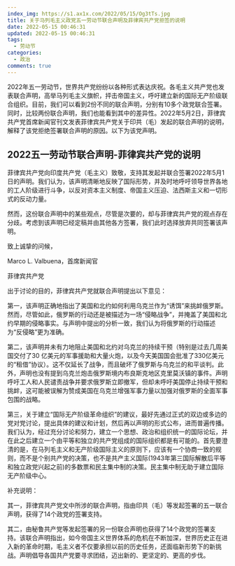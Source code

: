 ```yaml
---
index_img: https://s1.ax1x.com/2022/05/15/Og3tTs.jpg
title: 关于马列毛主义政党五一劳动节联合声明及菲律宾共产党拒签的说明
date: 2022-05-15 00:46:31
updated: 2022-05-15 00:46:31
tags:
  - 劳动节
categories:
  - 政治
comments: true
---
```

2022年五一劳动节，世界共产党纷纷以各种形式表达庆祝。各毛主义共产党也发表联合声明，高举马列毛主义旗帜，抨击帝国主义，呼吁建立新的国际无产阶级联合组织。目前，我们可以看到2份不同的联合声明，分别有10多个政党联合签署。同时，比较两份联合声明，我们也能看到其中的差异性。2022年5月2日，菲律宾共产党首席新闻官刊文发表菲律宾共产党关于印共（毛）发起的联合声明的说明，解释了该党拒绝签署联合声明的原因。以下为该党声明。

## 2022五一劳动节联合声明-菲律宾共产党的说明

菲律宾共产党向印度共产党（毛主义）致敬，支持其发起并联合签署2022年5月1日的声明。我们认为，该声明清晰地反映了国际形势，并及时地呼吁领导世界各地的工人阶级进行斗争，以反对资本主义制度、帝国主义压迫、法西斯主义和一切形式的反动力量。

然而，这份联合声明中的某些观点，尽管是次要的，却与菲律宾共产党的观点存在分歧。考虑到该声明已经定稿并由其他各方签署，我们此时选择放弃共同签署该声明。

致上诚挚的问候，

Marco L. Valbuena，首席新闻官

菲律宾共产党

出于讨论的目的，菲律宾共产党就联合声明提出以下意见：

第一，该声明正确地指出了美国和北约如何利用乌克兰作为“诱饵”来挑衅俄罗斯。然而，尽管如此，俄罗斯的行动还是被描述为一场“侵略战争”，并掩盖了美国和北约早期的侵略事实。与声明中提出的分析一致，我们认为将俄罗斯的行动描述为“反侵略”更为准确。

第二，该声明并未有力地阻止美国和北约对乌克兰的持续干预（特别是过去几周美国交付了30 亿美元的军事援助和大量火炮，以及今天美国国会批准了330亿美元的“租借”协议）。这不仅延长了战争，而且破坏了俄罗斯与乌克兰的和平谈判。此外，声明也没有提到乌克兰炮击俄罗斯境内布良斯克地区克里莫沃镇的事件。声明呼吁工人和人民谴责战争并要求俄罗斯立即撤军，但却未呼吁美国停止持续干预和挑衅，这可能被误解为赞成美国在乌克兰增强军事力量以加强对俄罗斯的全面军事包围的战略。

第三，关于建立“国际无产阶级革命组织”的建议，最好先通过正式的双边或多边的党对党讨论，提出具体的建议和计划，然后再以声明的形式公布，进而普遍传播。我们认为，经过充分讨论和努力，建立一个思想、政治和组织统一的国际论坛，并在此之后建立一个由平等和独立的共产党组成的国际组织都是有可能的。首先要澄清的是，在马列毛主义和无产阶级国际主义的原则下，应该有一个协商一致的规则，而不是个别共产党的决策，也不是共产主义国际(1943年第三国际解散后平等和独立政党兴起之前)的多数票和民主集中制的决策。民主集中制无助于建立国际无产阶级中心。

补充说明：

其一，菲律宾共产党文中所涉的联合声明，指由印共（毛）等发起签署的五一联合声明，获得了14个政党的签署支持。

其二，由秘鲁共产党等发起签署的另一份联合声明也获得了14个政党的签署支持。该联合声明指出，如今帝国主义世界体系的危机在不断加深，世界历史正在进入新的革命时期，毛主义者不仅要承担以前的历史任务，还面临新形势下的新挑战。声明倡导各国共产党要寻求团结，迈出新的、更坚定的、更高的步伐。